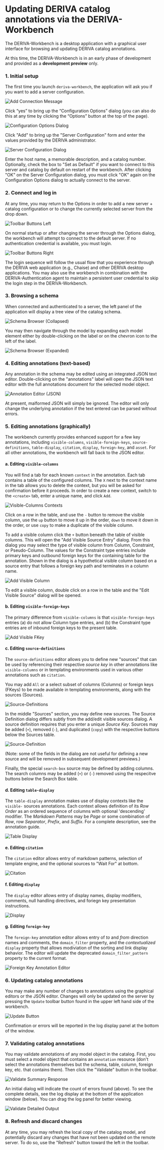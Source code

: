 # Updating DERIVA catalog annotations via the DERIVA-Workbench

The DERIVA-Workbench is a desktop application with a graphical user interface for
browsing and updating DERIVA catalog annotations.

At this time, the DERIVA-Workbench is in an early phase of development and provided
as a **development preview** only.

### 1. Initial setup

The first time you launch `deriva-workbench`, the application will ask you if you 
want to add a server configuration.

![Add Connection Message](images/add-connection-message.png)

Click “yes” to bring up the “Configuration Options” dialog (you can also do this at 
any time by clicking the “Options” button at the top of the page).

![Configuration Options Dialog](images/configuration-options-dialog.png)

Click "Add" to bring up the "Server Configuration" form and enter the values provided 
by the DERIVA administrator.

![Server Configuration Dialog](images/server-configuration-dialog.png)

Enter the host name, a memorable description, and a catalog number. Optionally, 
check the box to "Set as Default" if you want to connect to this server and 
catalog by default on restart of the workbench. After clicking "OK" on the Server 
Configuration dialog, you must click "OK" again on the Configuration Options 
dialog to actually connect to the server. 

### 2. Connect and log in

At any time, you may return to the Options in order to add a new server + catalog 
configuration or to change the currently selected server from the drop down.

![Toolbar Buttons Left](images/toolbar-buttons-left.png)

On normal startup or after changing the server through the Options dialog, the 
workbench will attempt to connect to the default server. If no authentication 
credential is available, you must login.

![Toolbar Buttons Right](images/toolbar-buttons-right.png)

The login sequence will follow the usual flow that you experience through the DERIVA 
web application (e.g., Chaise) and other DERIVA desktop applications. You may also 
use the workbench in combination with the DERIVA-Authentication agent to maintain a 
persistent user credential to skip the login step in the DERIVA-Workbench.

### 3. Browsing a schema

When connected and authenticated to a server, the left panel of the application will 
display a tree view of the catalog schema.

![Schema Browser (Collapsed)](images/browse-collapsed.png)

You may then navigate through the model by expanding each model element either by 
double-clicking on the label or on the chevron icon to the left of the label.

![Schema Browser (Expanded)](images/browse-expanded.png)

### 4. Editing annotations (text-based)

Any annotation in the schema may be edited using an integrated JSON text editor. 
Double-clicking on the "annotations" label will open the JSON text editor with the 
full annotations document for the selected model object.

![Annotation Editor (JSON)](images/annotation-editor-json.png)

At present, malformed JSON will simply be ignored. The editor will only change the 
underlying annotation if the text entered can be parsed without errors.

### 5. Editing annotations (graphically)

The workbench currently provides enhanced support for a few key annotations, including 
`visible-columns`, `visible-foreign-keys`, `source-definitions`, `table-display`, 
`citation`, `display`, `foreign-key`, and `asset`. For all other annotations, the workbench will fall back to the 
JSON editor.

#### a. Editing `visible-columns`

You will find a tab for each known `context` in the annotation. Each tab contains a table
of the configured columns. The `X` next to the context name in the tab allows you to delete
the context, but you will be asked for confirmation before it proceeds. In order to create 
a new context, switch to the `<create>` tab, enter a unique name, and click `Add`.

![Visible-Columns Contexts](images/visible-columns-contexts.png)

Click on a row in the table, and use the `-` button to remove the visible column, use the 
`up` button to move it up in the order, `down` to move it down in the order, or use `copy` 
to make a duplicate of the visible column.

To add a visible column click the `+` button beneath the table of visible columns. This will 
open the "Add Visible Source Entry" dialog. From this dialog you may select the type of 
visible column from Column, Constraint, or Pseudo-Column. The values for the Constraint type 
entries include primary keys and outbound foreign keys for the containing table for the 
annotation. Shown in the dialog is a hypothetical visible column based on a source entry that 
follows a foreign key path and terminates in a column name. 

![Add Visible Column](images/add-visible-column.png)

To edit a visible column, double click on a row in the table and the "Edit Visible Source" 
dialog will be opened.

#### b. Editing `visible-foreign-keys`

The primary difference from `visible-columns` is that `visible-foreign-keys` entries (a) do 
not allow Column type entries, and (b) the Constraint type entries are of inbound foreign 
keys to the present table.

![Add Visible FKey](images/add-visible-fkey-entry.png)

#### c. Editing `source-definitions`

The `source-definitions` editor allows you to define new "sources" that can be used by referencing
their respective _source key_ in other annotations like `visible-columns` or in templating 
environments used in various other annotations such as `citation`.

You may add `All` or a select subset of columns (Columns) or foreign keys (FKeys) to be made 
available in templating environments, along with the sources (Sources).

![Source-Definitions](images/source-definitions.png)
 
In the middle "Sources" section, you may define new sources. The Source Definition dialog differs
subtly from the add/edit visible sources dialog. A source definition requires that you enter a 
unique _Source Key_. Sources may be added (`+`), removed (`-`), and duplicated (`copy`) with the 
respective buttons below the Sources table.
 
![Source-Definition](images/source-definition.png)
 
(Note: some of the fields in the dialog are not useful for defining a new source and will be 
removed in subsequent development previews.)
 
Finally, the special `search-box` source may be defined by adding columns. The search columns 
may be added (`+`) or (`-`) removed using the respecitve buttons below the Search Box table.

#### d. Editing `table-display`

The `table-display` annotation makes use of display contexts like the `visible-` sources 
annotations. Each context allows definition of its _Row Order_ as an ordered sequence of 
columns with optional 'descending' modifier. The _Markdown Patterns_ may be _Page_ or some 
combination of _Row_, row _Separator_, _Prefix_, and _Suffix_. For a complete description, see 
the annotation guide.

![Table Display](images/table-display.png)

#### e. Editing `citation`

The `citation` editor allows entry of markdown patterns, selection of template engine, and the 
optional sources to "Wait For" at bottom.

![Citation](images/citation.png)

#### f. Editing `display`

The `display` editor allows entry of display names, display modifiers, comments, null handling
directives, and foriegn key presentation instructions.

![Display](images/display.png)

#### g. Editing `foreign-key`

The `foreign-key` annotation editor allows entry of _to_ and _from_ direction names and 
comments, the `domain_filter` property, and the _contextualized_ `display` property that allows
modiviation of the sorting and link display behavior. The editor will update the deprecated 
`domain_filter_pattern` property to the current format.

![Foreign Key Annotation Editor](images/foreign-key.png)

### 6. Updating catalog annotations

You may make any number of changes to annotations using the graphical editors or the JSON editor. 
Changes will only be updated on the server by pressing the `Update` toolbar button found in the 
upper left hand side of the workbench.

![Update Button](images/toolbar-buttons-left.png)

Confirmation or errors will be reported in the log display panel at the bottom of the window.

### 7. Validating catalog annotations

You may validate annotations of any model object in the catalog. First, you must select a model 
object that contains an `annotation` resource (don't select the annotations themselves but the 
schema, table, column, foreign key, etc. that contains them). Then click the "Validate" button in 
the toolbar.

![Validate Summary Response](images/validate-summary.png)

An initial dialog will indicate the count of errors found (above). To see the complete details, 
see the log display at the bottom of the application window (below). You can drag the log panel 
for better viewing.

![Validate Detailed Output](images/validate-details.png)

### 8. Refresh and discard changes

At any time, you may refresh the local copy of the catalog model, and potentially discard any 
changes that have not been updated on the remote server. To do so, use the "Refresh" button toward the left 
in the toolbar.